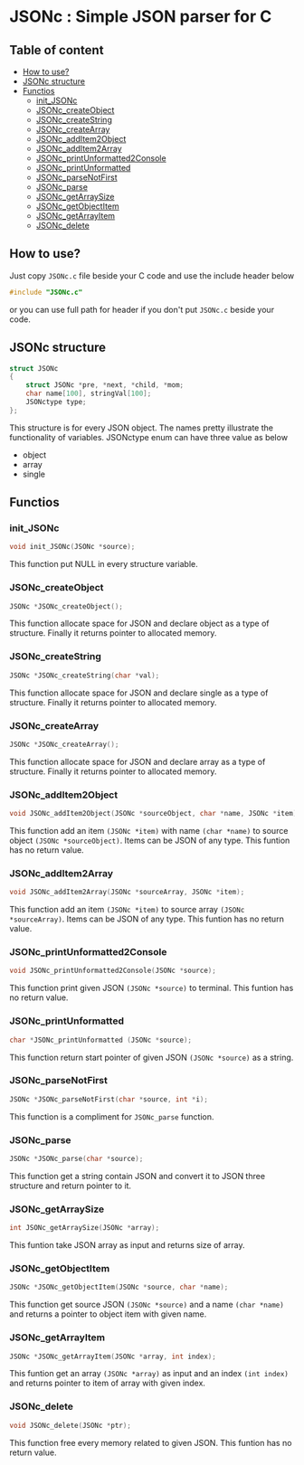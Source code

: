 # JSONc : Simple JSON parser for C

## Table of content
* [How to use?](#How-to-use?)
* [JSONc structure](#JSONc-structure)
* [Functios](#Functios)
    * [init_JSONc](#init_JSONc)
    * [JSONc_createObject](#JSONc_createObject)
    * [JSONc_createString](#JSONc_createString)
    * [JSONc_createArray](#JSONc_createArray)
    * [JSONc_addItem2Object](#JSONc_addItem2Object)
    * [JSONc_addItem2Array](#JSONc_addItem2Array)
    * [JSONc_printUnformatted2Console](#JSONc_printUnformatted2Console)
    * [JSONc_printUnformatted](#JSONc_printUnformatted)
    * [JSONc_parseNotFirst](#JSONc_parseNotFirst)
    * [JSONc_parse](#JSONc_parse)
    * [JSONc_getArraySize](#JSONc_getArraySize)
    * [JSONc_getObjectItem](#JSONc_getObjectItem)
    * [JSONc_getArrayItem](#JSONc_getArrayItem)
    * [JSONc_delete](#JSONc_delete)

## How to use?
Just copy `JSONc.c` file beside your C code and use the include header below
```c
#include "JSONc.c"
```
or you can use full path for header if you don't put `JSONc.c` beside your code.

## JSONc structure
```c
struct JSONc
{
    struct JSONc *pre, *next, *child, *mom;
    char name[100], stringVal[100];
    JSONctype type;
};
```
This structure is for every JSON object. The names pretty illustrate the functionality of variables. JSONctype enum can have three value as below
- object
- array
- single

## Functios

### init_JSONc
```c
void init_JSONc(JSONc *source);
```
This function put NULL in every structure variable.

### JSONc_createObject
```c
JSONc *JSONc_createObject();
```
This function allocate space for JSON and declare object as a type of structure. Finally it returns pointer to allocated memory.

### JSONc_createString
```c
JSONc *JSONc_createString(char *val);
```
This function allocate space for JSON and declare single as a type of structure. Finally it returns pointer to allocated memory.

### JSONc_createArray
```c
JSONc *JSONc_createArray();
```
This function allocate space for JSON and declare array as a type of structure. Finally it returns pointer to allocated memory.

### JSONc_addItem2Object
```c
void JSONc_addItem2Object(JSONc *sourceObject, char *name, JSONc *item);
```
This function add an item `(JSONc *item)` with name `(char *name)` to source object `(JSONc *sourceObject)`. Items can be JSON of any type. This funtion has no return value.

### JSONc_addItem2Array
```c
void JSONc_addItem2Array(JSONc *sourceArray, JSONc *item);
```
This function add an item `(JSONc *item)` to source array `(JSONc *sourceArray)`. Items can be JSON of any type. This funtion has no return value.

### JSONc_printUnformatted2Console
```c
void JSONc_printUnformatted2Console(JSONc *source);
```
This function print given JSON `(JSONc *source)` to terminal. This funtion has no return value.

### JSONc_printUnformatted
```c
char *JSONc_printUnformatted (JSONc *source);
```
This function return start pointer of given JSON `(JSONc *source)` as a string.

### JSONc_parseNotFirst
```c
JSONc *JSONc_parseNotFirst(char *source, int *i);
```
This function is a compliment for `JSONc_parse` function.

### JSONc_parse
```c
JSONc *JSONc_parse(char *source);
```
This function get a string contain JSON and convert it to JSON three structure and return pointer to it.

### JSONc_getArraySize
```c
int JSONc_getArraySize(JSONc *array);
```
This funtion take JSON array as input and returns size of array.

### JSONc_getObjectItem
```c
JSONc *JSONc_getObjectItem(JSONc *source, char *name);
```
This function get source JSON `(JSONc *source)` and a name `(char *name)` and returns a pointer to object item with given name.

### JSONc_getArrayItem
```c
JSONc *JSONc_getArrayItem(JSONc *array, int index);
```
This funtion get an array `(JSONc *array)` as input and an index `(int index)` and returns pointer to item of array with given index.

### JSONc_delete
```c
void JSONc_delete(JSONc *ptr);
```
This function free every memory related to given JSON. This funtion has no return value.
